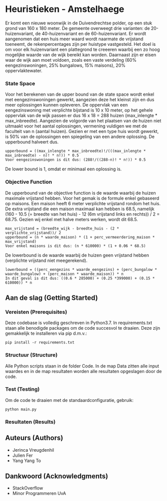 # Heuristieken - Amstelhaege

Er komt een nieuwe woonwijk in de Duivendrechtse polder, op een stuk grond van 160 x 180 meter. De gemeente overweegt drie varianten: de 20-huizenvariant, de 40-huizenvariant en de 60-huizenvariant. Er wordt aangenomen dat een huis meer waard wordt naarmate de vrijstand toeneemt, de rekenpercentages zijn per huistype vastgesteld. Het doel is om voor elk huizenvariant een plattegrond te creeeren waarbij een zo hoog mogelijke waarde van de wijk bereikt kan worden.
Daarnaast zijn er eisen waar de wijk aan moet voldoen, zoals een vaste verdeling (60% eengezinswoningen, 25% bungalows, 15% maisons), 20% oppervlaktewater.

### State Space 
Voor het berekenen van de upper bound van de state space wordt enkel met eengezinswoningen gewerkt, aangezien deze het kleinst zijn en dus meer oplossingen kunnen opleveren. De oppervlak van een eengezinswoning met verplichte bijstand is 10 x 10 meter, op het gehele oppervlak van de wijk passen er dus 16 x 18 = 288 huizen (max_inlengte * max_inbreedte). Aangezien de volgorde van het plaatsen van de huizen niet uitmaakt voor het aantal oplossingen, vermening vuldigen we met de faculteit van n (aantal huizen). Gezien er met een type huis wordt gewerkt, is 50% van de oplossingen een spiegeling van een andere oplossing. De upperbound halveert dus.

```
upperbound = ((max_inlengte * max_inbreedte)!/(((max_inlengte * max_inbreedte) - n)! * n!)) * 0.5
Voor eengezinswoningen is dit dus: (288!/((288-n)! * n!)) * 0.5
```
De lower bound is 1, omdat er minimaal een oplossing is. 

### Objective Function
De upperbound van de objective function is de waarde waarbij de huizen maximale vrijstand hebben. Voor het gemak is de formule enkel gebaseerd op maisons. Een maison heeft 6 meter verplichte vrijstand rondom het huis. De extra vrijstand die een maison maximaal kan hebben is 68.5, namelijk (160 - 10.5 (= breedte van het huis) - 12 (6m vrijstand links en rechts)) / 2 = 68.75. Gezien wij enkel met halve meters werken, wordt dit 68.5.
```
max_vrijstand = (breedte_wijk - breedte_huis - (2 * verplichte_vrijstand))/ 2
upperbound = (n * waarde_maison) * (1 + perc_vermeerdering_maison * max_vrijstand)
Voor enkel maisons is dit dus: (n * 610000) * (1 + 0.06 * 68.5)
```

De lowerbound is de waarde waarbij de huizen geen vrijstand hebben (verplichte vrijstand niet meegerekend). 
```
lowerbound = ((perc_eengezins * waarde_eengezins) + (perc_bungalow * waarde_bungalow) + (perc_maison * waarde_maison)) * n
In dit geval is dit dus: ((0.6 * 285000) + (0.25 *399000) + (0.15 * 610000)) * n
```

## Aan de slag (Getting Started)

### Vereisten (Prerequisites)

Deze codebase is volledig geschreven in Python3.7. In requirements.txt staan alle benodigde packages om de code succesvol te draaien. Deze zijn gemakkelijk te installeren via pip d.m.v.:

```
pip install -r requirements.txt
```

### Structuur (Structure)

Alle Python scripts staan in de folder Code. In de map Data zitten alle input waardes en in de map resultaten worden alle resultaten opgeslagen door de code.

### Test (Testing)

Om de code te draaien met de standaardconfiguratie, gebruik:

```
python main.py
```
### Resultaten (Results)


## Auteurs (Authors)

* Jerinca Vreugdenhil
* Julien Fer
* Yang Yang To

## Dankwoord (Acknowledgments)

* StackOverflow
* Minor Programmeren UvA
